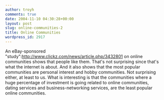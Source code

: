 ```yaml
---
author: troyh
comments: true
date: 2004-11-10 04:30:28+00:00
layout: post
slug: online-communities-2
title: Online Communities
wordpress_id: 2917
---
```


An eBay-sponsored "study":http://www.clickz.com/news/article.php/3432801 on online communities shows that people like them. That's not surprising since that's what the internet is about. And it also shows that the most popular communities are personal interest and hobby communities. Not surprising either, at least to us. What is interesting is that the communities where a huge percentage of investment is going related to online communities, dating services and business-networking services, are the least popular online communities.
